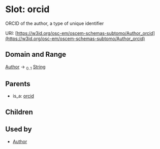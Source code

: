 
# Slot: orcid

ORCID of the author, a type of unique identifier

URI: [https://w3id.org/osc-em/oscem-schemas-subtomo/Author_orcid](https://w3id.org/osc-em/oscem-schemas-subtomo/Author_orcid)


## Domain and Range

[Author](Author.md) &#8594;  <sub>0..1</sub> [String](types/String.md)

## Parents

 *  is_a: [orcid](orcid.md)

## Children


## Used by

 * [Author](Author.md)
